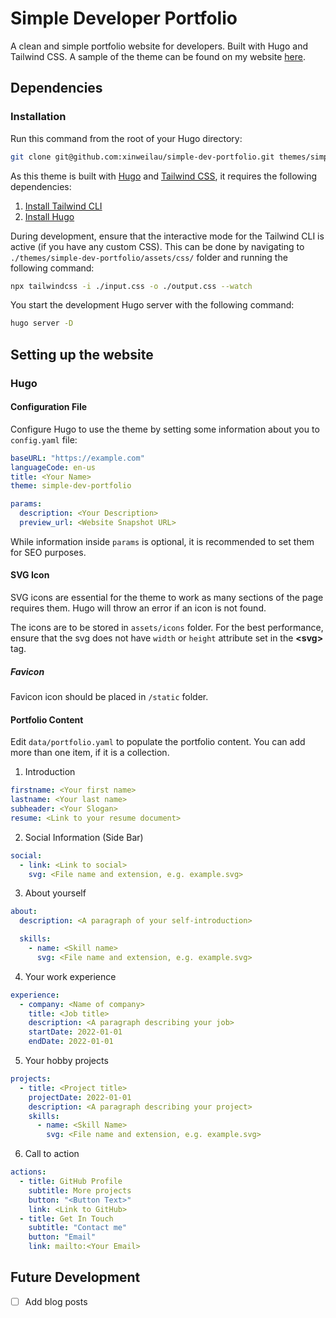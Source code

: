 # Simple Developer Portfolio

A clean and simple portfolio website for developers. Built with Hugo and Tailwind CSS. A sample of the theme can be found on my website [here](https://xinweilau.com/).

## Dependencies

### Installation

Run this command from the root of your Hugo directory:

```bash
git clone git@github.com:xinweilau/simple-dev-portfolio.git themes/simple-dev-portfolio
```

As this theme is built with [Hugo](https://gohugo.io/) and [Tailwind CSS](https://tailwindcss.com/), it requires the following dependencies:

1. [Install Tailwind CLI](https://tailwindcss.com/docs/installation)
2. [Install Hugo](https://gohugo.io/getting-started/installing/)

During development, ensure that the interactive mode for the Tailwind CLI is active (if you have any custom CSS). This can be done by navigating to `./themes/simple-dev-portfolio/assets/css/` folder and running the following command:

```bash
npx tailwindcss -i ./input.css -o ./output.css --watch
```

You start the development Hugo server with the following command:

```bash
hugo server -D
```

## Setting up the website

### Hugo

#### Configuration File

Configure Hugo to use the theme by setting some information about you to `config.yaml` file:

```yaml
baseURL: "https://example.com"
languageCode: en-us
title: <Your Name>
theme: simple-dev-portfolio

params:
  description: <Your Description>
  preview_url: <Website Snapshot URL>
```

While information inside `params` is optional, it is recommended to set them for SEO purposes.

#### SVG Icon

SVG icons are essential for the theme to work as many sections of the page requires them. Hugo will throw an error if an icon is not found.

The icons are to be stored in `assets/icons` folder. For the best performance, ensure that the svg does not have `width` or `height` attribute set in the **<svg\>** tag.

##### Favicon

Favicon icon should be placed in `/static` folder.

#### Portfolio Content

Edit `data/portfolio.yaml` to populate the portfolio content. You can add more than one item, if it is a collection.

1. Introduction

```yaml
firstname: <Your first name>
lastname: <Your last name>
subheader: <Your Slogan>
resume: <Link to your resume document>
```

2. Social Information (Side Bar)

```yaml
social:
  - link: <Link to social>
    svg: <File name and extension, e.g. example.svg>
```

3. About yourself

```yaml
about:
  description: <A paragraph of your self-introduction>

  skills:
    - name: <Skill name>
      svg: <File name and extension, e.g. example.svg>
```

4. Your work experience

```yaml
experience:
  - company: <Name of company>
    title: <Job title>
    description: <A paragraph describing your job>
    startDate: 2022-01-01
    endDate: 2022-01-01
```

5. Your hobby projects

```yaml
projects:
  - title: <Project title>
    projectDate: 2022-01-01
    description: <A paragraph describing your project>
    skills:
      - name: <Skill Name>
        svg: <File name and extension, e.g. example.svg>
```

6. Call to action

```yaml
actions:
  - title: GitHub Profile
    subtitle: More projects
    button: "<Button Text>"
    link: <Link to GitHub>
  - title: Get In Touch
    subtitle: "Contact me"
    button: "Email"
    link: mailto:<Your Email>
```

## Future Development

- [ ] Add blog posts
